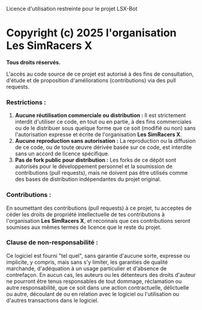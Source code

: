 Licence d'utilisation restreinte pour le projet LSX-Bot

# Copyright (c) 2025 l'organisation Les SimRacers X

**Tous droits réservés.**

L'accès au code source de ce projet est autorisé à des fins de consultation, d'étude et de proposition d'améliorations (contributions) via des pull requests.

### Restrictions :
1.  **Aucune réutilisation commerciale ou distribution :** Il est strictement interdit d'utiliser ce code, en tout ou en partie, à des fins commerciales ou de le distribuer sous quelque forme que ce soit (modifié ou non) sans l'autorisation expresse et écrite de l'organisation **Les SimRacers X**.
2.  **Aucune reproduction sans autorisation :** La reproduction ou la diffusion de ce code, ou de toute œuvre dérivée basée sur ce code, est interdite sans un accord de licence spécifique.
3.  **Pas de fork public pour distribution :** Les forks de ce dépôt sont autorisés pour le développement personnel et la soumission de contributions (pull requests), mais ne doivent pas être utilisés comme des bases de distribution indépendantes du projet original.

### Contributions :
En soumettant des contributions (pull requests) à ce projet, tu acceptes de céder les droits de propriété intellectuelle de tes contributions à l'organisation **Les SimRacers X**, et reconnais que ces contributions seront soumises aux mêmes termes de licence que le reste du projet.

### Clause de non-responsabilité :
Ce logiciel est fourni "tel quel", sans garantie d'aucune sorte, expresse ou implicite, y compris, mais sans s'y limiter, les garanties de qualité marchande, d'adéquation à un usage particulier et d'absence de contrefaçon. En aucun cas, les auteurs ou les détenteurs des droits d'auteur ne pourront être tenus responsables de tout dommage, réclamation ou autre responsabilité, que ce soit dans une action contractuelle, délictuelle ou autre, découlant de ou en relation avec le logiciel ou l'utilisation ou d'autres transactions dans le logiciel.
